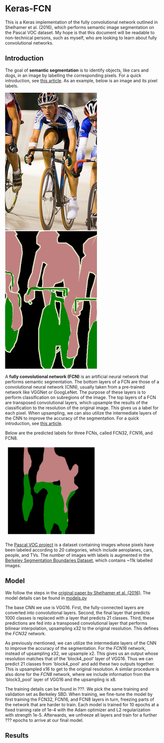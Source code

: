 # Keras-FCN

This is a Keras implementation of the fully convolutional network outlined in Shelhamer et al. (2016), which performs semantic image segmentation on the Pascal VOC dataset.
My hope is that this document will be readable to non-technical persons, such as myself, who are looking to learn about fully convolutional networks.

## Introduction

The goal of **semantic segmentation** is to identify objects, like cars and dogs, in an image by labelling the corresponding pixels.
For a quick introduction, see <a href="https://nanonets.com/blog/semantic-image-segmentation-2020/">this article</a>.
As an example, below is an image and its pixel labels.

<img src="assets/biker.jpg" alt="biker" width=300> <img src="assets/biker_label.png" alt="biker label" width=300>

A **fully convolutional network (FCN)** is an artificial neural network that performs semantic segmentation. 
The bottom layers of a FCN are those of a convolutional neural network (CNN), usually taken from a pre-trained network like VGGNet or GoogLeNet.
The purpose of these layers is to perform classification on subregions of the image.
The top layers of a FCN are transposed convolutional layers, which upsample the results of the classification to the resolution of the original image.
This gives us a label for each pixel.
When upsampling, we can also utilize the intermediate layers of the CNN to improve the accuracy of the segmentation.
For a quick introduction, see <a href="https://nanonets.com/blog/how-to-do-semantic-segmentation-using-deep-learning/">this article</a>.

Below are the predicted labels for three FCNs, called FCN32, FCN16, and FCN8.

<img src="assets/fcn32.png" alt="32" width=300>

The <a href="http://host.robots.ox.ac.uk/pascal/VOC/">Pascal VOC project</a> is a dataset containing images whose pixels have been labeled according to 20 categories, which include aeroplanes, cars, people, and TVs.
The number of images with labels is augmented in the <a href="http://home.bharathh.info/pubs/codes/SBD/download.html">Berkeley Segmentation Boundaries Dataset</a>, which contains ~11k labelled images.

## Model

We follow the steps in the <a href="https://arxiv.org/abs/1605.06211">original paper by Shelhamer et al. (2016)</a>.
The model details can be found in <a href="https://github.com/kevinddchen/Keras-FCN/blob/main/models.py">models.py</a>

The base CNN we use is VGG16.
First, the fully-connected layers are converted into convolutional layers.
Second, the final layer that predicts 1000 classes is replaced with a layer that predicts 21 classes.
Third, these predictions are fed into a transposed convolutional layer that performs bilinear interpolation, upsampling x32 to the original resolution.
This defines the <i>FCN32</i> network.

As previously mentioned, we can utilize the intermediate layers of the CNN to improve the accuracy of the segmentation.
For the <i>FCN16</i> network, instead of upsampling x32, we upsample x2.
This gives us an output whose resolution matches that of the 'block4_pool' layer of VGG16.
Thus we can predict 21 classes from 'block4_pool' and add these two outputs together.
This is upsampled x16 to get to the original resolution.
A similar procedure is also done for the <i>FCN8</i> network, where we include information from the 'block3_pool' layer of VGG16 and the upsampling is x8.

The training details can be found in ???.
We pick the same training and validation set as Berkeley SBD.
When training, we fine-tune the model by first training the FCN32, FCN16, and FCN8 layers in turn, freezing parts of the network that are harder to train.
Each model is trained for 10 epochs at a fixed training rate of 1e-4 with the Adam optimizer and L2 regularization with strength 1e-5.
Afterwards, we unfreeze all layers and train for a further ??? epochs to arrive at our final model.

## Results
